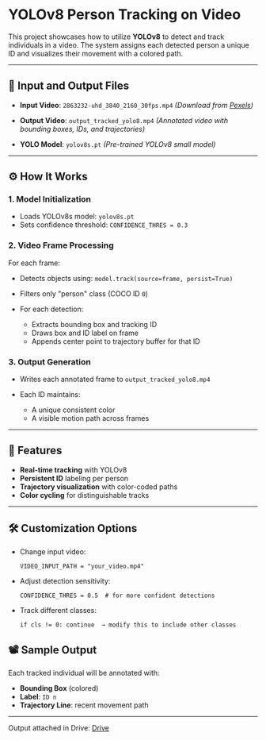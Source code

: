 
# YOLOv8 Person Tracking on Video

This project showcases how to utilize **YOLOv8** to detect and track individuals in a video. The system assigns each detected person a unique ID and visualizes their movement with a colored path.


---

## 📁 Input and Output Files

* **Input Video**: `2863232-uhd_3840_2160_30fps.mp4`
  *(Download from [Pexels](https://www.pexels.com/video/cars-stopping-at-a-pedestrian-crossing-2863232/))*

* **Output Video**: `output_tracked_yolo8.mp4`
  *(Annotated video with bounding boxes, IDs, and trajectories)*

* **YOLO Model**: `yolov8s.pt`
  *(Pre-trained YOLOv8 small model)*

---

## ⚙️ How It Works

### 1. Model Initialization

* Loads YOLOv8s model: `yolov8s.pt`
* Sets confidence threshold: `CONFIDENCE_THRES = 0.3`

### 2. Video Frame Processing

For each frame:

* Detects objects using:
  `model.track(source=frame, persist=True)`

* Filters only "person" class (COCO ID `0`)

* For each detection:

  * Extracts bounding box and tracking ID
  * Draws box and ID label on frame
  * Appends center point to trajectory buffer for that ID

### 3. Output Generation

* Writes each annotated frame to `output_tracked_yolo8.mp4`
* Each ID maintains:

  * A unique consistent color
  * A visible motion path across frames

---

## 🎨 Features

* **Real-time tracking** with YOLOv8 
* **Persistent ID** labeling per person
* **Trajectory visualization** with color-coded paths
* **Color cycling** for distinguishable tracks

---

## 🛠 Customization Options

* Change input video:

  ```
  VIDEO_INPUT_PATH = "your_video.mp4"
  ```

* Adjust detection sensitivity:

  ```
  CONFIDENCE_THRES = 0.5  # for more confident detections
  ```

* Track different classes:

  ```
  if cls != 0: continue  → modify this to include other classes
  ```


## 📽 Sample Output

Each tracked individual will be annotated with:

* **Bounding Box** (colored)
* **Label**: `ID n`
* **Trajectory Line**: recent movement path

---
Output attached in Drive: [Drive](https://drive.google.com/drive/folders/19VyhbFEYEls-AA-vnfllk5P96jjtKTgq)
